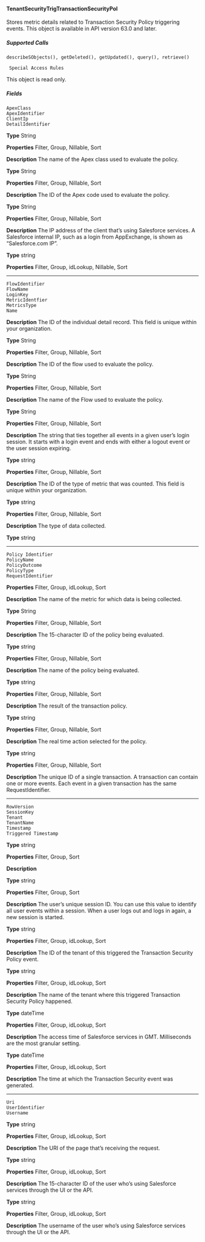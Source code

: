 #### TenantSecurityTrigTransactionSecurityPol

Stores metric details related to Transaction Security Policy triggering events. This object is available in API version 63.0 and later.

##### Supported Calls
```
describeSObjects(), getDeleted(), getUpdated(), query(), retrieve()

 Special Access Rules

```
This object is read only.

##### Fields

```
ApexClass
ApexIdentifier
ClientIp
DetailIdentifier

```

**Type**
String

**Properties**
Filter, Group, Nillable, Sort

**Description**
The name of the Apex class used to evaluate the policy.

**Type**
String

**Properties**
Filter, Group, Nillable, Sort

**Description**
The ID of the Apex code used to evaluate the policy.

**Type**
String

**Properties**
Filter, Group, Nillable, Sort

**Description**
The IP address of the client that’s using Salesforce services. A Salesforce internal IP, such as
a login from AppExchange, is shown as “Salesforce.com IP”.

**Type**
string

**Properties**
Filter, Group, idLookup, Nillable, Sort


-----

```
FlowIdentifier
FlowName
LoginKey
MetricIdentfier
MetricsType
Name

```

**Description**
The ID of the individual detail record. This field is unique within your organization.

**Type**
String

**Properties**
Filter, Group, Nillable, Sort

**Description**
The ID of the flow used to evaluate the policy.

**Type**
String

**Properties**
Filter, Group, Nillable, Sort

**Description**
The name of the Flow used to evaluate the policy.

**Type**
String

**Properties**
Filter, Group, Nillable, Sort

**Description**
The string that ties together all events in a given user’s login session. It starts with a login
event and ends with either a logout event or the user session expiring.

**Type**
string

**Properties**
Filter, Group, Nillable, Sort

**Description**
The ID of the type of metric that was counted. This field is unique within your organization.

**Type**
string

**Properties**
Filter, Group, Nillable, Sort

**Description**
The type of data collected.

**Type**
string


-----

```
Policy Identifier
PolicyName
PolicyOutcome
PolicyType
RequestIdentifier

```

**Properties**
Filter, Group, idLookup, Sort

**Description**
The name of the metric for which data is being collected.

**Type**
String

**Properties**
Filter, Group, Nillable, Sort

**Description**
The 15-character ID of the policy being evaluated.

**Type**
string

**Properties**
Filter, Group, Nillable, Sort

**Description**
The name of the policy being evaluated.

**Type**
string

**Properties**
Filter, Group, Nillable, Sort

**Description**
The result of the transaction policy.

**Type**
string

**Properties**
Filter, Group, Nillable, Sort

**Description**
The real time action selected for the policy.

**Type**
string

**Properties**
Filter, Group, Nillable, Sort

**Description**
The unique ID of a single transaction. A transaction can contain one or more events. Each
event in a given transaction has the same RequestIdentifier.


-----

```
RowVersion
SessionKey
Tenant
TenantName
Timestamp
Triggered Timestamp

```

**Type**
string

**Properties**
Filter, Group, Sort

**Description**

**Type**
string

**Properties**
Filter, Group, Sort

**Description**
The user’s unique session ID. You can use this value to identify all user events within a session.
When a user logs out and logs in again, a new session is started.

**Type**
string

**Properties**
Filter, Group, idLookup, Sort

**Description**
The ID of the tenant of this triggered the Transaction Security Policy event.

**Type**
string

**Properties**
Filter, Group, idLookup, Sort

**Description**
The name of the tenant where this triggered Transaction Security Policy happened.

**Type**
dateTime

**Properties**
Filter, Group, idLookup, Sort

**Description**
The access time of Salesforce services in GMT. Milliseconds are the most granular setting.

**Type**
dateTime

**Properties**
Filter, Group, idLookup, Sort

**Description**
The time at which the Transaction Security event was generated.


-----

```
Uri
UserIdentifier
Username

```

**Type**
string

**Properties**
Filter, Group, idLookup, Sort

**Description**
The URI of the page that’s receiving the request.

**Type**
string

**Properties**
Filter, Group, idLookup, Sort

**Description**
The 15-character ID of the user who’s using Salesforce services through the UI or the API.

**Type**
string

**Properties**
Filter, Group, idLookup, Sort

**Description**
The username of the user who’s using Salesforce services through the UI or the API.

